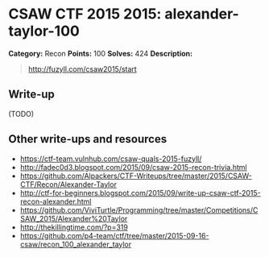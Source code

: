 # CSAW CTF 2015 2015: alexander-taylor-100

**Category:** Recon
**Points:** 100
**Solves:** 424
**Description:**

> http://fuzyll.com/csaw2015/start


## Write-up

(TODO)

## Other write-ups and resources

* <https://ctf-team.vulnhub.com/csaw-quals-2015-fuzyll/>
* <http://fadec0d3.blogspot.com/2015/09/csaw-2015-recon-trivia.html>
* <https://github.com/Alpackers/CTF-Writeups/tree/master/2015/CSAW-CTF/Recon/Alexander-Taylor>
* <http://ctf-for-beginners.blogspot.com/2015/09/write-up-csaw-ctf-2015-recon-alexander.html>
* <https://github.com/ViviTurtle/Programming/tree/master/Competitions/CSAW_2015/Alexander%20Taylor>
* <http://thekillingtime.com/?p=319>
* <https://github.com/p4-team/ctf/tree/master/2015-09-16-csaw/recon_100_alexander_taylor>
